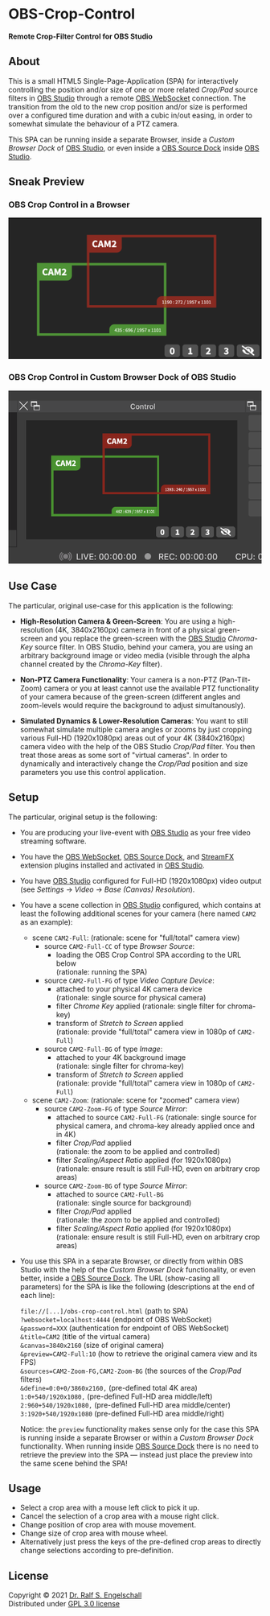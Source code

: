 
OBS-Crop-Control
================

**Remote Crop-Filter Control for OBS Studio**

About
-----

This is a small HTML5 Single-Page-Application (SPA) for interactively
controlling the position and/or size of one or more related *Crop/Pad*
source filters in [OBS Studio](https://obsproject.com) through a remote
[OBS WebSocket](https://github.com/obsproject/obs-websocket) connection.
The transition from the old to the new crop position and/or size is
performed over a configured time duration and with a cubic in/out
easing, in order to somewhat simulate the behaviour of a PTZ camera.

This SPA can be running inside a separate Browser, inside a *Custom
Browser Dock* of [OBS Studio](https://obsproject.com), or even inside a
[OBS Source Dock](https://github.com/exeldro/obs-source-dock) inside [OBS
Studio](https://obsproject.com).

Sneak Preview
-------------

### OBS Crop Control in a Browser

![Screenshot 1](screenshot-1.png)

### OBS Crop Control in Custom Browser Dock of OBS Studio

![Screenshot 2](screenshot-2.png)

Use Case
--------

The particular, original use-case for this application is the following:

- **High-Resolution Camera & Green-Screen**:
  You are using a high-resolution (4K, 3840x2160px) camera in front of
  a physical green-screen and you replace the green-screen with the
  [OBS Studio](https://obsproject.com) *Chroma-Key* source filter. In
  OBS Studio, behind your camera, you are using an arbitrary background
  image or video media (visible through the alpha channel created by the
  *Chroma-Key* filter).

- **Non-PTZ Camera Functionality**:
  Your camera is a non-PTZ (Pan-Tilt-Zoom) camera or you at least cannot
  use the available PTZ functionality of your camera because of the
  green-screen (different angles and zoom-levels would require the
  background to adjust simultanously).

- **Simulated Dynamics & Lower-Resolution Cameras**:
  You want to still somewhat simulate multiple camera angles or zooms
  by just cropping various Full-HD (1920x1080px) areas out of your 4K
  (3840x2160px) camera video with the help of the OBS Studio *Crop/Pad*
  filter. You then treat those areas as some sort of "virtual cameras".
  In order to dynamically and interactively change the *Crop/Pad*
  position and size parameters you use this control application.

Setup
-----

The particular, original setup is the following:

- You are producing your live-event with
  [OBS Studio](https://obsproject.com) as your free video streaming software.

- You have the [OBS WebSocket](https://github.com/obsproject/obs-websocket),
  [OBS Source Dock](https://github.com/exeldro/obs-source-dock),
  and [StreamFX](https://github.com/Xaymar/obs-StreamFX) extension plugins
  installed and activated in [OBS Studio](https://obsproject.com).

- You have [OBS Studio](https://obsproject.com) configured for Full-HD
  (1920x1080px) video output (see *Settings* &rarr; *Video* &rarr; *Base (Canvas) Resolution*).

- You have a scene collection in [OBS Studio](https://obsproject.com) configured,
  which contains at least the following additional scenes for your camera (here named `CAM2` as an example):

  - scene `CAM2-Full`:
    (rationale: scene for "full/total" camera view)
      - source `CAM2-Full-CC` of type *Browser Source*:
          - loading the OBS Crop Control SPA according to the URL below<br/>
            (rationale: running the SPA)
      - source `CAM2-Full-FG` of type *Video Capture Device*:
          - attached to your physical 4K camera device<br/>
            (rationale: single source for physical camera)
          - filter *Chrome Key* applied
            (rationale: single filter for chroma-key)
          - transform of *Stretch to Screen* applied<br/>
            (rationale: provide "full/total" camera view in 1080p of `CAM2-Full`)
      - source `CAM2-Full-BG` of type *Image*:
          - attached to your 4K background image<br/>
            (rationale: single filter for chroma-key)
          - transform of *Stretch to Screen* applied<br/>
            (rationale: provide "full/total" camera view in 1080p of `CAM2-Full`)
  - scene `CAM2-Zoom`:
    (rationale: scene for "zoomed" camera view)
      - source `CAM2-Zoom-FG` of type *Source Mirror*:
          - attached to source `CAM2-Full-FG`
            (rationale: single source for physical camera, and chroma-key already applied once and in 4K)
          - filter *Crop/Pad* applied<br/>
            (rationale: the zoom to be applied and controlled)
          - filter *Scaling/Aspect Ratio* applied (for 1920x1080px)
            (rationale: ensure result is still Full-HD, even on arbitrary crop areas)
      - source `CAM2-Zoom-BG` of type *Source Mirror*:
          - attached to source `CAM2-Full-BG`<br/>
            (rationale: single source for background)
          - filter *Crop/Pad* applied<br/>
            (rationale: the zoom to be applied and controlled)
          - filter *Scaling/Aspect Ratio* applied (for 1920x1080px)<br/>
            (rationale: ensure result is still Full-HD, even on arbitrary crop areas)

- You use this SPA in a separate Browser, or directly from within OBS Studio
  with the help of the *Custom Browser Dock* functionality,
  or even better, inside a [OBS Source Dock](https://github.com/exeldro/obs-source-dock).
  The URL (show-casing all parameters) for the SPA is like the following
  (descriptions at the end of each line):<br/>

  `file://[...]/obs-crop-control.html` (path to SPA)<br/>
  `?websocket=localhost:4444` (endpoint of OBS WebSocket)<br/>
  `&password=XXX` (authentication for endpoint of OBS WebSocket)<br/>
  `&title=CAM2` (title of the virtual camera)<br/>
  `&canvas=3840x2160` (size of original camera)<br/>
  `&preview=CAM2-Full:10` (how to retrieve the original camera view and its FPS)<br/>
  `&sources=CAM2-Zoom-FG,CAM2-Zoom-BG` (the sources of the *Crop/Pad* filters)<br/>
  `&define=0:0+0/3860x2160,` (pre-defined total 4K area)<br/>
  `1:0+540/1920x1080,` (pre-defined Full-HD area middle/left)<br/>
  `2:960+540/1920x1080,` (pre-defined Full-HD area middle/center)<br/>
  `3:1920+540/1920x1080` (pre-defined Full-HD area middle/right)

  Notice: the `preview` functionality makes sense only for the case
  this SPA is running inside a separate Browser or within a *Custom
  Browser Dock* functionality. When running inside [OBS Source
  Dock](https://github.com/exeldro/obs-source-dock) there is no need
  to retrieve the preview into the SPA &mdash; instead just place the
  preview into the same scene behind the SPA!

Usage
-----

- Select a crop area with a mouse left click to pick it up.
- Cancel the selection of a crop area with a mouse right click.
- Change position of crop area with mouse movement.
- Change size of crop area with mouse wheel.
- Alternatively just press the keys of the pre-defined crop areas
  to directly change selections according to pre-definition.

License
-------

Copyright &copy; 2021 [Dr. Ralf S. Engelschall](http://engelschall.com/)<br/>
Distributed under [GPL 3.0 license](https://spdx.org/licenses/GPL-3.0-only.html)

